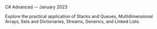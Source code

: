 C# Advanced -- January 2023

Explore the practical application of Stacks and Queues, Multidimensional Arrays, Sets and Dictionaries, Streams, Generics, and Linked Lists.
